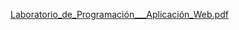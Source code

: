 [Laboratorio_de_Programación___Aplicación_Web.pdf](https://github.com/Matirbl/Aplicacion-mobile-master/files/13745891/Laboratorio_de_Programacion___Aplicacion_Web.pdf)
